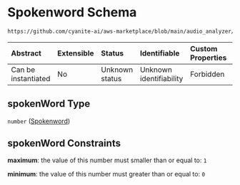 # Spokenword Schema

```txt
https://github.com/cyanite-ai/aws-marketplace/blob/main/audio_analyzer/schemes/marketplace_v1/schema/TaggingV8.schema.json#/$defs/MaingenreScoresV1/properties/spokenWord
```



| Abstract            | Extensible | Status         | Identifiable            | Custom Properties | Additional Properties | Access Restrictions | Defined In                                                                     |
| :------------------ | :--------- | :------------- | :---------------------- | :---------------- | :-------------------- | :------------------ | :----------------------------------------------------------------------------- |
| Can be instantiated | No         | Unknown status | Unknown identifiability | Forbidden         | Allowed               | none                | [TaggingV8.schema.json\*](../out/TaggingV8.schema.json "open original schema") |

## spokenWord Type

`number` ([Spokenword](taggingv8-defs-maingenrescoresv1-properties-spokenword.md))

## spokenWord Constraints

**maximum**: the value of this number must smaller than or equal to: `1`

**minimum**: the value of this number must greater than or equal to: `0`
